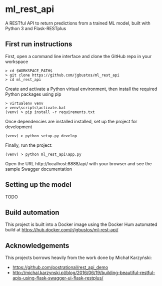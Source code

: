 # ml_rest_api
A RESTful API to return predictions from a trained ML model, built with Python 3 and Flask-RESTplus

## First run instructions

First, open a command line interface and clone the GitHub repo in your workspace
```
> cd $WORKSPACE_PATH$
> git clone https://github.com/jgbustos/ml_rest_api
> cd ml_rest_api
```
Create and activate a Python virtual environment, then install the required Python packages using pip
```
> virtualenv venv
> venv\scripts\activate.bat
(venv) > pip install -r requirements.txt
```
Once dependencies are installed installed, set up the project for development
```
(venv) > python setup.py develop
```
Finally, run the project:
```
(venv) > python ml_rest_api\app.py
```
Open the URL http://localhost:8888/api/ with your browser and see the sample Swagger documentation

## Setting up the model

TODO

## Build automation

This project is built into a Docker image using the Docker Hum automated build at https://hub.docker.com/r/jgbustos/ml-rest-api/

## Acknowledgements
This projects borrows heavily from the work done by Michał Karzyński:
  * https://github.com/postrational/rest_api_demo
  * http://michal.karzynski.pl/blog/2016/06/19/building-beautiful-restful-apis-using-flask-swagger-ui-flask-restplus/
 
